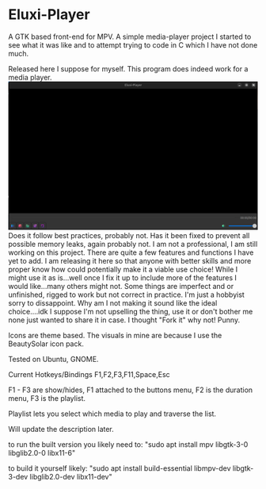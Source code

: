 # Eluxi-Player
A GTK based front-end for MPV. A simple media-player project I started to see what it was like and to attempt trying to code in C which I have not done much.

Released here I suppose for myself. This program does indeed work for a media player.
![Example Appearance](Screenshots/Screenshot%20from%202025-04-28%2002-12-59.png)
Does it follow best practices, probably not. Has it been fixed to prevent all possible memory leaks, again probably not. 
I am not a professional, I am still working on this project. There are quite a few features and functions I have yet to add.
I am releasing it here so that anyone with better skills and more proper know how could potentially make it a viable use choice!
While I might use it as is...well once I fix it up to include more of the features I would like...many others might not.
Some things are imperfect and or unfinished, rigged to work but not correct in practice. I'm just a hobbyist sorry to dissappoint.
Why am I not making it sound like the ideal choice....idk I suppose I'm not upselling the thing, use it or don't bother me none just wanted to share it in case.
I thought "Fork it" why not! Punny.

Icons are theme based. The visuals in mine are because I use the BeautySolar icon pack.

Tested on Ubuntu, GNOME.

Current Hotkeys/Bindings
F1,F2,F3,F11,Space,Esc

F1 - F3 are show/hides, F1 attached to the buttons menu, F2 is the duration menu, F3 is the playlist.

Playlist lets you select which media to play and traverse the list. 

Will update the description later.


to run the built version you likely need to: "sudo apt install mpv libgtk-3-0 libglib2.0-0 libx11-6"


to build it yourself likely: "sudo apt install build-essential libmpv-dev libgtk-3-dev libglib2.0-dev libx11-dev"




